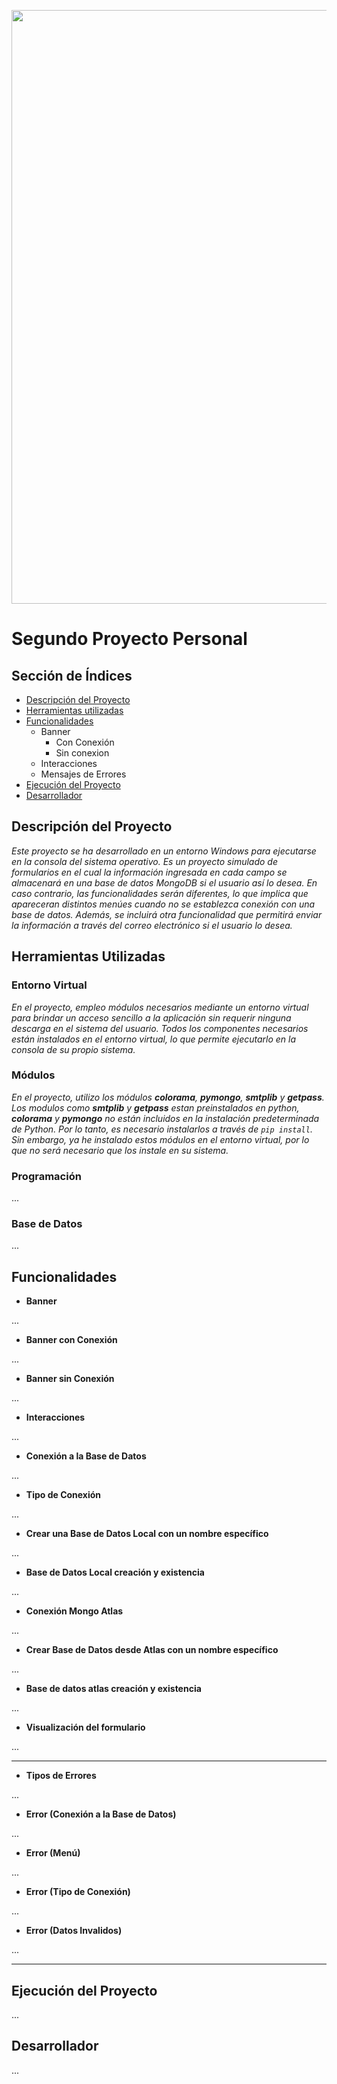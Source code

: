 <img width = 950px align = "center" src="https://github.com/Lucas-devSoft/Python/assets/111676352/b02ed5b7-61ed-4352-8294-36598e3eb536"></img>

# Segundo Proyecto Personal
 
## Sección de Índices 

- [Descripción del Proyecto](#descripción-del-proyecto)
- [Herramientas utilizadas](#herramientas-utilizadas)
- [Funcionalidades](#funcionalidades)
  - Banner        
    - Con Conexión
    - Sin conexion         
  - Interacciones
  - Mensajes de Errores
- [Ejecución del Proyecto](#ejecución-del-proyecto)
- [Desarrollador](#desarrollador)
 
## Descripción del Proyecto
 
*Este proyecto se ha desarrollado en un entorno Windows para ejecutarse en la consola del sistema operativo. Es un proyecto simulado de formularios en el cual la información ingresada en cada campo se almacenará en una base de datos MongoDB si el usuario así lo desea. En caso contrario, las funcionalidades serán diferentes, lo que implica que apareceran distintos menúes cuando no se establezca conexión con una base de datos. Además, se incluirá otra funcionalidad que permitirá enviar la información a través del correo electrónico si el usuario lo desea.*
 
## Herramientas Utilizadas
 
### Entorno Virtual

*En el proyecto, empleo módulos necesarios mediante un entorno virtual para brindar un acceso sencillo a la aplicación sin requerir ninguna descarga en el sistema del usuario. Todos los componentes necesarios están instalados en el entorno virtual, lo que permite ejecutarlo en la consola de su propio sistema.*
 
### Módulos
 
*En el proyecto, utilizo los módulos **colorama**, **pymongo**, **smtplib** y **getpass**. Los modulos como **smtplib** y **getpass** estan preinstalados en python, **colorama** y **pymongo** no están incluidos en la instalación predeterminada de Python. Por lo tanto, es necesario instalarlos a través de ``pip install``. Sin embargo, ya he instalado estos módulos en el entorno virtual, por lo que no será necesario que los instale en su sistema.*

### Programación
 
...
 
### Base de Datos
 
...
 
## Funcionalidades
 
- **Banner**

...
 
- **Banner con Conexión**

...

- **Banner sin Conexión**

...

- **Interacciones**

...

- **Conexión a la Base de Datos**

...

- **Tipo de Conexión**

...

- **Crear una Base de Datos Local con un nombre específico**

...

- **Base de Datos Local creación y existencia**

...

- **Conexión Mongo Atlas**

...

- **Crear Base de Datos desde Atlas con un nombre específico**

...

- **Base de datos atlas creación y existencia**

...

- **Visualización del formulario**

...

<hr>

- **Tipos de Errores**

...

- **Error (Conexión a la Base de Datos)**

...

- **Error (Menú)**

...

- **Error (Tipo de Conexión)**

...

- **Error (Datos Invalidos)**

...

<hr>

## Ejecución del Proyecto

...
   
## Desarrollador

...

